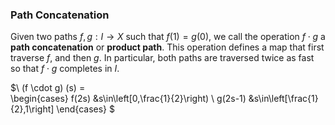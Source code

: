 ### Path Concatenation

Given two paths $f,g:I \to X$ such that $f(1)=g(0)$, we
call the operation $f \cdot g$ a **path concatenation** or **product path**. This operation defines a map that
first traverse $f$, and then $g$. In particular, both paths are traversed twice as fast so that $f \cdot g$ completes in $I$.

$\\
(f \cdot g) (s) =  
\begin{cases}
   f(2s) &s\in\left[0,\frac{1}{2}\right) \\
   g(2s-1) &s\in\left[\frac{1}{2},1\right] 
\end{cases}
$